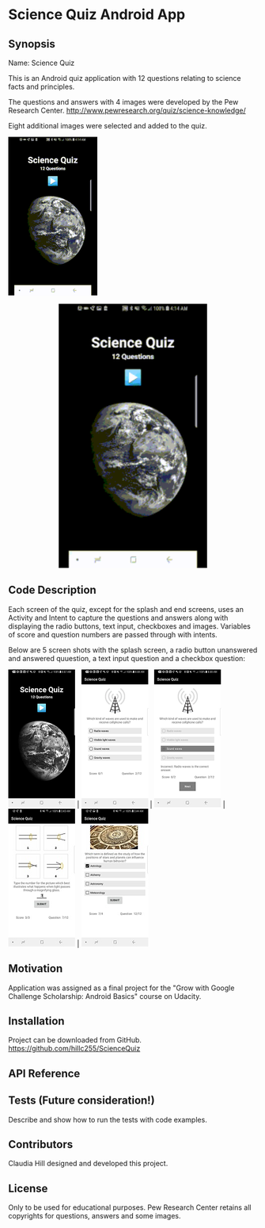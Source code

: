 #  Science Quiz Android App

## Synopsis

Name:  Science Quiz

This is an Android quiz application with 12 questions relating to science facts and principles.

The questions and answers with 4 images were developed by the Pew Research Center. <http://www.pewresearch.org/quiz/science-knowledge/>

Eight additional images were selected and added to the quiz.

![Animated Science Quiz app](readme_assets/sciencequiz_animated.gif)

<p align="center">
 <kbd><img width="300" height="533" src="readme_assets/sciencequiz_animated.gif"></kbd>
</p>

## Code Description

Each screen of the quiz, except for the splash and end screens, uses an Activity and Intent to capture the questions and answers along with displaying the radio buttons, text input, checkboxes and images.  Variables of score and question numbers are passed through with intents.

Below are 5 screen shots with the splash screen, a radio button unanswered and answered quuestion, a text input question and a checkbox question:

![Splash screen with earth's profile in space.](https://github.com/hillc255/ScienceQuiz/blob/master/app/src/main/res/drawable/readme1.png) |
![Screen of radiobutton unanswered question about waves used for cellphone calls.](https://github.com/hillc255/ScienceQuiz/blob/master/app/src/main/res/drawable/readme2.png) |
![Screen of radiobutton incorrect answer to the question about waves used for cellphone calls.](https://github.com/hillc255/ScienceQuiz/blob/master/app/src/main/res/drawable/readme3.png) |
![Screen of text input to the question about light passing through magnifying glass.](https://github.com/hillc255/ScienceQuiz/blob/master/app/src/main/res/drawable/readme4.png) |
![Screen of checkboxs to the question about stars, planets and human behavoir.](https://github.com/hillc255/ScienceQuiz/blob/master/app/src/main/res/drawable/readme5.png)

## Motivation

Application was assigned as a final project for the "Grow with Google Challenge Scholarship: Android Basics" course on Udacity.

## Installation

Project can be downloaded from GitHub.  
https://github.com/hillc255/ScienceQuiz

## API Reference

## Tests (Future consideration!)

Describe and show how to run the tests with code examples.

## Contributors

Claudia Hill designed and developed this project.

## License

Only to be used for educational purposes.
Pew Research Center retains all copyrights for questions, answers and some images.
